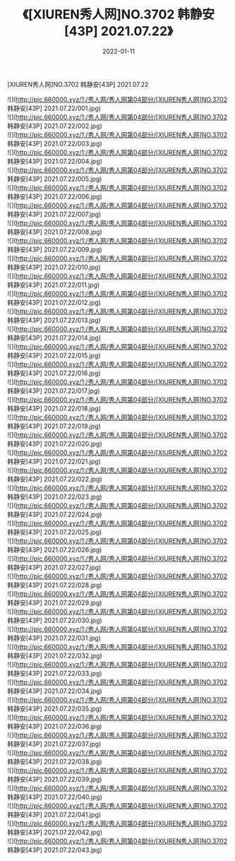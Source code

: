 ﻿---
layout: post
title:  《[XIUREN秀人网]NO.3702 韩静安[43P] 2021.07.22》
date:   2022-01-11
img: http://pic.660000.xyz/1:/秀人网/秀人网第04部分/[XIUREN秀人网]NO.3702 韩静安[43P] 2021.07.22/000.jpg
categories: [美女, 清纯, 唯美]
---

[XIUREN秀人网]NO.3702 韩静安[43P] 2021.07.22

 ![](http://pic.660000.xyz/1:/秀人网/秀人网第04部分/[XIUREN秀人网]NO.3702 韩静安[43P] 2021.07.22/001.jpg) <br>![](http://pic.660000.xyz/1:/秀人网/秀人网第04部分/[XIUREN秀人网]NO.3702 韩静安[43P] 2021.07.22/002.jpg) <br>![](http://pic.660000.xyz/1:/秀人网/秀人网第04部分/[XIUREN秀人网]NO.3702 韩静安[43P] 2021.07.22/003.jpg) <br>![](http://pic.660000.xyz/1:/秀人网/秀人网第04部分/[XIUREN秀人网]NO.3702 韩静安[43P] 2021.07.22/004.jpg) <br>![](http://pic.660000.xyz/1:/秀人网/秀人网第04部分/[XIUREN秀人网]NO.3702 韩静安[43P] 2021.07.22/005.jpg) <br>![](http://pic.660000.xyz/1:/秀人网/秀人网第04部分/[XIUREN秀人网]NO.3702 韩静安[43P] 2021.07.22/006.jpg) <br>![](http://pic.660000.xyz/1:/秀人网/秀人网第04部分/[XIUREN秀人网]NO.3702 韩静安[43P] 2021.07.22/007.jpg) <br>![](http://pic.660000.xyz/1:/秀人网/秀人网第04部分/[XIUREN秀人网]NO.3702 韩静安[43P] 2021.07.22/008.jpg) <br>![](http://pic.660000.xyz/1:/秀人网/秀人网第04部分/[XIUREN秀人网]NO.3702 韩静安[43P] 2021.07.22/009.jpg) <br>![](http://pic.660000.xyz/1:/秀人网/秀人网第04部分/[XIUREN秀人网]NO.3702 韩静安[43P] 2021.07.22/010.jpg) <br>![](http://pic.660000.xyz/1:/秀人网/秀人网第04部分/[XIUREN秀人网]NO.3702 韩静安[43P] 2021.07.22/011.jpg) <br>![](http://pic.660000.xyz/1:/秀人网/秀人网第04部分/[XIUREN秀人网]NO.3702 韩静安[43P] 2021.07.22/012.jpg) <br>![](http://pic.660000.xyz/1:/秀人网/秀人网第04部分/[XIUREN秀人网]NO.3702 韩静安[43P] 2021.07.22/013.jpg) <br>![](http://pic.660000.xyz/1:/秀人网/秀人网第04部分/[XIUREN秀人网]NO.3702 韩静安[43P] 2021.07.22/014.jpg) <br>![](http://pic.660000.xyz/1:/秀人网/秀人网第04部分/[XIUREN秀人网]NO.3702 韩静安[43P] 2021.07.22/015.jpg) <br>![](http://pic.660000.xyz/1:/秀人网/秀人网第04部分/[XIUREN秀人网]NO.3702 韩静安[43P] 2021.07.22/016.jpg) <br>![](http://pic.660000.xyz/1:/秀人网/秀人网第04部分/[XIUREN秀人网]NO.3702 韩静安[43P] 2021.07.22/017.jpg) <br>![](http://pic.660000.xyz/1:/秀人网/秀人网第04部分/[XIUREN秀人网]NO.3702 韩静安[43P] 2021.07.22/018.jpg) <br>![](http://pic.660000.xyz/1:/秀人网/秀人网第04部分/[XIUREN秀人网]NO.3702 韩静安[43P] 2021.07.22/019.jpg) <br>![](http://pic.660000.xyz/1:/秀人网/秀人网第04部分/[XIUREN秀人网]NO.3702 韩静安[43P] 2021.07.22/020.jpg) <br>![](http://pic.660000.xyz/1:/秀人网/秀人网第04部分/[XIUREN秀人网]NO.3702 韩静安[43P] 2021.07.22/021.jpg) <br>![](http://pic.660000.xyz/1:/秀人网/秀人网第04部分/[XIUREN秀人网]NO.3702 韩静安[43P] 2021.07.22/022.jpg) <br>![](http://pic.660000.xyz/1:/秀人网/秀人网第04部分/[XIUREN秀人网]NO.3702 韩静安[43P] 2021.07.22/023.jpg) <br>![](http://pic.660000.xyz/1:/秀人网/秀人网第04部分/[XIUREN秀人网]NO.3702 韩静安[43P] 2021.07.22/024.jpg) <br>![](http://pic.660000.xyz/1:/秀人网/秀人网第04部分/[XIUREN秀人网]NO.3702 韩静安[43P] 2021.07.22/025.jpg) <br>![](http://pic.660000.xyz/1:/秀人网/秀人网第04部分/[XIUREN秀人网]NO.3702 韩静安[43P] 2021.07.22/026.jpg) <br>![](http://pic.660000.xyz/1:/秀人网/秀人网第04部分/[XIUREN秀人网]NO.3702 韩静安[43P] 2021.07.22/027.jpg) <br>![](http://pic.660000.xyz/1:/秀人网/秀人网第04部分/[XIUREN秀人网]NO.3702 韩静安[43P] 2021.07.22/028.jpg) <br>![](http://pic.660000.xyz/1:/秀人网/秀人网第04部分/[XIUREN秀人网]NO.3702 韩静安[43P] 2021.07.22/029.jpg) <br>![](http://pic.660000.xyz/1:/秀人网/秀人网第04部分/[XIUREN秀人网]NO.3702 韩静安[43P] 2021.07.22/030.jpg) <br>![](http://pic.660000.xyz/1:/秀人网/秀人网第04部分/[XIUREN秀人网]NO.3702 韩静安[43P] 2021.07.22/031.jpg) <br>![](http://pic.660000.xyz/1:/秀人网/秀人网第04部分/[XIUREN秀人网]NO.3702 韩静安[43P] 2021.07.22/032.jpg) <br>![](http://pic.660000.xyz/1:/秀人网/秀人网第04部分/[XIUREN秀人网]NO.3702 韩静安[43P] 2021.07.22/033.jpg) <br>![](http://pic.660000.xyz/1:/秀人网/秀人网第04部分/[XIUREN秀人网]NO.3702 韩静安[43P] 2021.07.22/034.jpg) <br>![](http://pic.660000.xyz/1:/秀人网/秀人网第04部分/[XIUREN秀人网]NO.3702 韩静安[43P] 2021.07.22/035.jpg) <br>![](http://pic.660000.xyz/1:/秀人网/秀人网第04部分/[XIUREN秀人网]NO.3702 韩静安[43P] 2021.07.22/036.jpg) <br>![](http://pic.660000.xyz/1:/秀人网/秀人网第04部分/[XIUREN秀人网]NO.3702 韩静安[43P] 2021.07.22/037.jpg) <br>![](http://pic.660000.xyz/1:/秀人网/秀人网第04部分/[XIUREN秀人网]NO.3702 韩静安[43P] 2021.07.22/038.jpg) <br>![](http://pic.660000.xyz/1:/秀人网/秀人网第04部分/[XIUREN秀人网]NO.3702 韩静安[43P] 2021.07.22/039.jpg) <br>![](http://pic.660000.xyz/1:/秀人网/秀人网第04部分/[XIUREN秀人网]NO.3702 韩静安[43P] 2021.07.22/040.jpg) <br>![](http://pic.660000.xyz/1:/秀人网/秀人网第04部分/[XIUREN秀人网]NO.3702 韩静安[43P] 2021.07.22/041.jpg) <br>![](http://pic.660000.xyz/1:/秀人网/秀人网第04部分/[XIUREN秀人网]NO.3702 韩静安[43P] 2021.07.22/042.jpg) <br>![](http://pic.660000.xyz/1:/秀人网/秀人网第04部分/[XIUREN秀人网]NO.3702 韩静安[43P] 2021.07.22/043.jpg) <br>